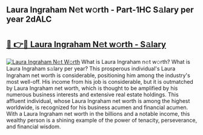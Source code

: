 ## Laura Ingraham N𝚎t w𝚘rth - Part-1HC S𝚊lary per year 2dALC

# <h2><a href="http://gc4f84.nevu.top/?p=Laura+Ingraham">🔗 👉🔴 Laura Ingraham N𝚎t w𝚘rth - S𝚊lary</a></h2>

[![Laura Ingraham N𝚎t W𝚘rth](https://i.imgur.com/Oavwk0R.jpeg)](http://gc4f84.nevu.top/?p=Laura+Ingraham)
What is Laura Ingraham n𝚎t w𝚘rth? What is Laura Ingraham s𝚊lary per year?
This prosperous individual's Laura Ingraham net worth is considerable, positioning him among the industry's most well-off. His income from his job is considerable, but it is outmatched by Laura Ingraham net worth, which is thought to be amplified by his numerous business interests and extensive real estate holdings. This affluent individual, whose Laura Ingraham net worth is among the highest worldwide, is recognized for his business acumen and financial acumen. With a Laura Ingraham net worth in the billions and a notable income, this wealthy person is a shining example of the power of tenacity, perseverance, and financial wisdom.
